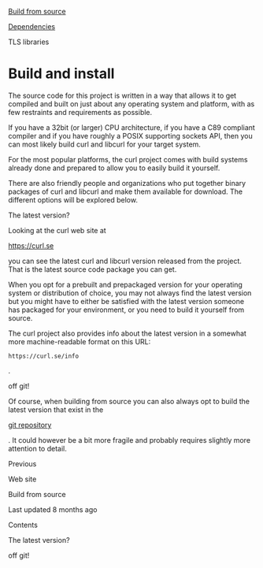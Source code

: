 <a href="layout.html" class="navButton-94f2579c--pageItemWithChildrenNested-2c5d8183--navButtonClickable-161b88ca">

</a>

<a href="options.html" class="navButton-94f2579c--pageItemWithChildrenNested-2c5d8183--navButtonClickable-161b88ca">

</a>

<a href="style.html" class="navButton-94f2579c--pageItemWithChildrenNested-2c5d8183--navButtonClickable-161b88ca">

</a>

<a href="contributing.html" class="navButton-94f2579c--pageItemWithChildrenNested-2c5d8183--navButtonClickable-161b88ca">

</a>

<a href="reportvuln.html" class="navButton-94f2579c--pageItemWithChildrenNested-2c5d8183--navButtonClickable-161b88ca">

</a>

<a href="web.html" class="navButton-94f2579c--pageItemWithChildrenNested-2c5d8183--navButtonClickable-161b88ca">

</a>

<a href="build/fromsource.html" class="navButton-94f2579c--pageItemWithChildrenNested-2c5d8183--navButtonClickable-161b88ca">

<span class="text-4505230f--UIH300-2063425d--textContentFamily-49a318e1--navButtonLabel-14a4968f">Build from source</span>

</a>

<a href="build/deps.html" class="navButton-94f2579c--pageItemWithChildrenNested-2c5d8183--navButtonClickable-161b88ca">

<span class="text-4505230f--UIH300-2063425d--textContentFamily-49a318e1--navButtonLabel-14a4968f">Dependencies</span>

</a>

<span class="text-4505230f--UIH300-2063425d--textContentFamily-49a318e1--navButtonLabel-14a4968f">TLS libraries</span>

# <span class="text-4505230f--DisplayH900-bfb998fa--textContentFamily-49a318e1">Build and install</span>

<span class="text-4505230f--UIH300-2063425d--textUIFamily-5ebd8e40--text-8ee2c8b2">

</span>

<span class="text-4505230f--UIH300-2063425d--textUIFamily-5ebd8e40--text-8ee2c8b2">

</span>

<span class="text-4505230f--TextH400-3033861f--textContentFamily-49a318e1">

<span data-key="90e742effb864ec599dd38c4d9c5168b">

<span data-offset-key="90e742effb864ec599dd38c4d9c5168b:0">The source code for this project is written in a way that allows it to get compiled and built on just about any operating system and platform, with as few restraints and requirements as possible.</span>

</span>

</span>

<span class="text-4505230f--TextH400-3033861f--textContentFamily-49a318e1">

<span data-key="1e60693bb6e347568b6eceba8b7b3326">

<span data-offset-key="1e60693bb6e347568b6eceba8b7b3326:0">If you have a 32bit (or larger) CPU architecture, if you have a C89 compliant compiler and if you have roughly a POSIX supporting sockets API, then you can most likely build curl and libcurl for your target system.</span>

</span>

</span>

<span class="text-4505230f--TextH400-3033861f--textContentFamily-49a318e1">

<span data-key="363d783d6a78447e86882578cec0a21b">

<span data-offset-key="363d783d6a78447e86882578cec0a21b:0">For the most popular platforms, the curl project comes with build systems already done and prepared to allow you to easily build it yourself.</span>

</span>

</span>

<span class="text-4505230f--TextH400-3033861f--textContentFamily-49a318e1">

<span data-key="59207e191d234dfc8f8f5b2f105f5341">

<span data-offset-key="59207e191d234dfc8f8f5b2f105f5341:0">There are also friendly people and organizations who put together binary packages of curl and libcurl and make them available for download. The different options will be explored below.</span>

</span>

</span>

<span class="text-4505230f--HeadingH700-04e1a2a3--textContentFamily-49a318e1">

<span data-key="794bcb52cbd6477fbb4f4be0eb51f9f0">

<span data-offset-key="794bcb52cbd6477fbb4f4be0eb51f9f0:0">The latest version?</span>

</span>

</span>

<span class="text-4505230f--TextH400-3033861f--textContentFamily-49a318e1">

<span data-key="6bbc576454ae403e954336c1f5569fad">

<span data-offset-key="6bbc576454ae403e954336c1f5569fad:0">Looking at the curl web site at </span>

</span>

<a href="https://curl.se/" class="link-a079aa82--primary-53a25e66--link-faf6c434">

<span data-key="9b3916745ccf4277a633cb64fb34cf08">

<span data-offset-key="9b3916745ccf4277a633cb64fb34cf08:0">https://curl.se</span>

</span>

</a>

<span data-key="ce83e594ceb64cb2a8254a11fe95e1ea">

<span data-offset-key="ce83e594ceb64cb2a8254a11fe95e1ea:0"> you can see the latest curl and libcurl version released from the project. That is the latest source code package you can get.</span>

</span>

</span>

<span class="text-4505230f--TextH400-3033861f--textContentFamily-49a318e1">

<span data-key="24245fc1af3a427fbf48ae7d44d1c7e8">

<span data-offset-key="24245fc1af3a427fbf48ae7d44d1c7e8:0">When you opt for a prebuilt and prepackaged version for your operating system or distribution of choice, you may not always find the latest version but you might have to either be satisfied with the latest version someone has packaged for your environment, or you need to build it yourself from source.</span>

</span>

</span>

<span class="text-4505230f--TextH400-3033861f--textContentFamily-49a318e1">

<span data-key="502efd3d7cd245cd8369bb55b49654a9">

<span data-offset-key="502efd3d7cd245cd8369bb55b49654a9:0">The curl project also provides info about the latest version in a somewhat more machine-readable format on this URL: </span>

<span data-offset-key="502efd3d7cd245cd8369bb55b49654a9:1">`https://curl.se/info`</span>

<span data-offset-key="502efd3d7cd245cd8369bb55b49654a9:2">.</span>

</span>

</span>

<span class="text-4505230f--HeadingH700-04e1a2a3--textContentFamily-49a318e1">

<span data-key="17edc5ec99d44206a533f60ee47a5539">

<span data-offset-key="17edc5ec99d44206a533f60ee47a5539:0">off git!</span>

</span>

</span>

<span class="text-4505230f--TextH400-3033861f--textContentFamily-49a318e1">

<span data-key="3785981fc46549d0bc90fb031dcb1940">

<span data-offset-key="3785981fc46549d0bc90fb031dcb1940:0">Of course, when building from source you can also always opt to build the latest version that exist in the </span>

</span>

<a href="https://github.com/curl/curl" class="link-a079aa82--primary-53a25e66--link-faf6c434">

<span data-key="e2203738c7a14d3c9bfbd633ded4cda0">

<span data-offset-key="e2203738c7a14d3c9bfbd633ded4cda0:0">git repository</span>

</span>

</a>

<span data-key="c145ce1b495545dda13a7a3c1df57d4d">

<span data-offset-key="c145ce1b495545dda13a7a3c1df57d4d:0">. It could however be a bit more fragile and probably requires slightly more attention to detail.</span>

</span>

</span>

<a href="web.html" class="reset-3c756112--card-6570f064--whiteCard-fff091a4--cardPrevious-56a5e674">

</a>

<span class="text-4505230f--TextH200-a3425406--textContentFamily-49a318e1">Previous</span>

<span class="text-4505230f--UIH400-4e41e82a--textContentFamily-49a318e1">Web site</span>

<a href="build/fromsource.html" class="reset-3c756112--card-6570f064--whiteCard-fff091a4--cardNext-19241c42">

</a>

<span class="text-4505230f--UIH400-4e41e82a--textContentFamily-49a318e1">Build from source</span>

<span class="text-4505230f--TextH200-a3425406--textContentFamily-49a318e1">Last updated 8 months ago</span>

<span class="text-4505230f--InfoH100-1e92e1d1--textContentFamily-49a318e1">Contents</span>

<a href="build.html#the-latest-version" class="reset-3c756112--menuItem-aa02f6ec--menuItemLight-757d5235--menuItemInline-173bdf97--pageTocItem-f4427024">

</a>

<span class="text-4505230f--UIH300-2063425d--textContentFamily-49a318e1">

<span class="text-4505230f--UIH200-50ead35f--textContentFamily-49a318e1">The latest version?</span>

</span>

<a href="build.html#off-git" class="reset-3c756112--menuItem-aa02f6ec--menuItemLight-757d5235--menuItemInline-173bdf97--pageTocItem-f4427024">

</a>

<span class="text-4505230f--UIH300-2063425d--textContentFamily-49a318e1">

<span class="text-4505230f--UIH200-50ead35f--textContentFamily-49a318e1">off git!</span>

</span>
